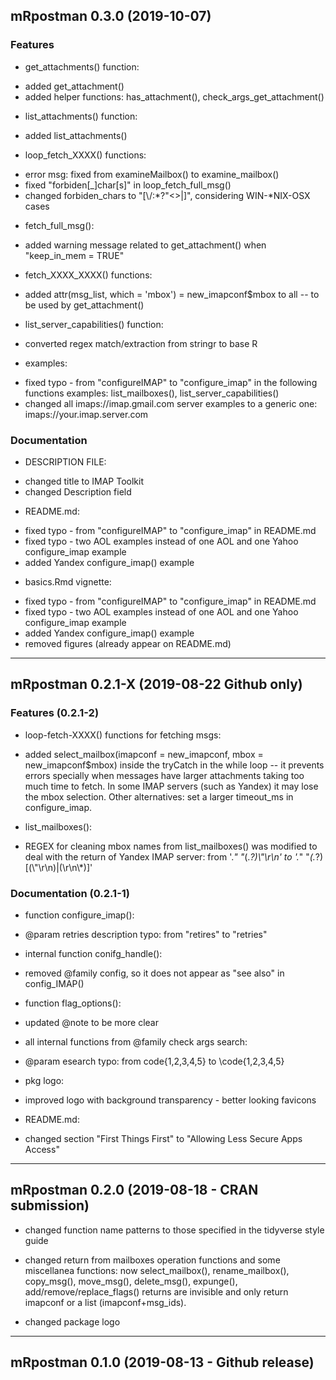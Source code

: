 ## mRpostman 0.3.0 (2019-10-07)


### Features

* get_attachments() function:
+ added get_attachment()
+ added helper functions: has_attachment(), check_args_get_attachment()

* list_attachments() function:
+ added list_attachments()

* loop_fetch_XXXX() functions:
+ error msg: fixed from examineMailbox() to examine_mailbox()
+ fixed "forbiden[_]char[s]" in loop_fetch_full_msg()
+ changed forbiden_chars to "[\\/:*?\"<>|]", considering WIN-*NIX-OSX cases

* fetch_full_msg():
+ added warning message related to get_attachment() when  "keep_in_mem = TRUE"

* fetch_XXXX_XXXX() functions:
+ added attr(msg_list, which = 'mbox') = new_imapconf$mbox to all -- to be used by get_attachment()

* list_server_capabilities() function:
+ converted regex match/extraction from stringr to base R

* examples:
+ fixed typo - from "configureIMAP" to "configure_imap" in the following functions examples: list_mailboxes(), list_server_capabilities()
+ changed all imaps://imap.gmail.com server examples to a generic one: imaps://your.imap.server.com


### Documentation

* DESCRIPTION FILE:
+ changed title to IMAP Toolkit
+ changed Description field

* README.md:
+ fixed typo - from "configureIMAP" to "configure_imap" in README.md
+ fixed typo - two AOL examples instead of one AOL and one Yahoo configure_imap example
+ added Yandex configure_imap() example

* basics.Rmd vignette:
+ fixed typo - from "configureIMAP" to "configure_imap" in README.md
+ fixed typo - two AOL examples instead of one AOL and one Yahoo configure_imap example
+ added Yandex configure_imap() example
+ removed figures (already appear on README.md)



---
## mRpostman 0.2.1-X (2019-08-22 Github only)


### Features (0.2.1-2)
* loop-fetch-XXXX() functions for fetching msgs:
+ added select_mailbox(imapconf = new_imapconf, mbox = new_imapconf$mbox) inside
the tryCatch in the while loop -- it prevents errors specially when messages have
larger attachments taking too much time to fetch. In some IMAP servers (such as 
Yandex) it may lose the mbox selection. Other alternatives: set a larger 
timeout_ms in configure_imap.

* list_mailboxes():
+ REGEX for cleaning mbox names from list_mailboxes() was modified to deal with 
the return of Yandex 
IMAP server: from '.*\" \"*(.*?)\\"\r\n' to '.*\" \"*(.*?)[(\\"\r\n)|(\r\n\\*)]'


### Documentation (0.2.1-1)
* function configure_imap():
+ @param retries description typo: from "retires" to "retries"

* internal function conifg_handle():
+ removed @family config, so it does not appear as "see also" in config_IMAP()

* function flag_options():
+ updated @note to be more clear

* all internal functions from @family check args search:
+ @param esearch typo: from code{1,2,3,4,5} to \code{1,2,3,4,5}

* pkg logo:
+ improved logo with background transparency - better looking favicons

* README.md:
+ changed section "First Things First" to "Allowing Less Secure Apps Access"



---
## mRpostman 0.2.0 (2019-08-18 - CRAN submission)

- changed function name patterns to those specified in the tidyverse style guide

- changed return from mailboxes operation functions and some miscellanea functions: 
now select_mailbox(), rename_mailbox(), copy_msg(), move_msg(), delete_msg(), 
expunge(), add/remove/replace_flags() returns are invisible and only return 
imapconf or a list (imapconf+msg_ids).

- changed package logo



---
## mRpostman 0.1.0 (2019-08-13 - Github release)
